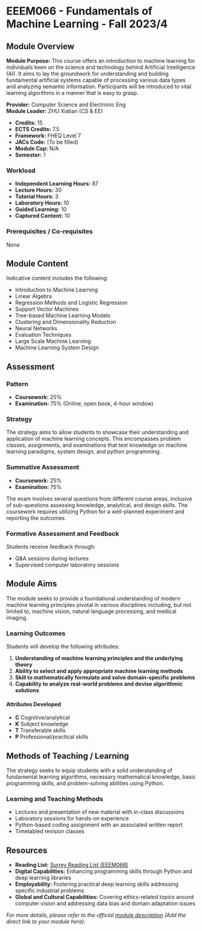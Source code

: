 # EEEM066 - Fundamentals of Machine Learning - Fall 2023/4

## Module Overview

**Module Purpose:**
This course offers an introduction to machine learning for individuals keen on the science and technology behind Artificial Intelligence (AI). It aims to lay the groundwork for understanding and building fundamental artificial systems capable of processing various data types and analyzing semantic information. Participants will be introduced to vital learning algorithms in a manner that is easy to grasp.

**Provider:** Computer Science and Electronic Eng  
**Module Leader:** ZHU Xiatian (CS & EE)

- **Credits:** 15
- **ECTS Credits:** 7.5
- **Framework:** FHEQ Level 7
- **JACs Code:** (To be filled)
- **Module Cap:** N/A
- **Semester:** 1

### Workload

- **Independent Learning Hours:** 87
- **Lecture Hours:** 30
- **Tutorial Hours:** 3
- **Laboratory Hours:** 10
- **Guided Learning:** 10
- **Captured Content:** 10

### Prerequisites / Co-requisites
None

## Module Content

Indicative content includes the following:
- Introduction to Machine Learning
- Linear Algebra
- Regression Methods and Logistic Regression
- Support Vector Machines
- Tree-based Machine Learning Models
- Clustering and Dimensionality Reduction
- Neural Networks
- Evaluation Techniques
- Large Scale Machine Learning
- Machine Learning System Design

## Assessment

### Pattern
- **Coursework:** 25%
- **Examination:** 75% (Online, open book, 4-hour window)

### Strategy

The strategy aims to allow students to showcase their understanding and application of machine learning concepts. This encompasses problem classes, assignments, and examinations that test knowledge on machine learning paradigms, system design, and python programming.

### Summative Assessment

- **Coursework:** 25%
- **Examination:** 75%

The exam involves several questions from different course areas, inclusive of sub-questions assessing knowledge, analytical, and design skills. The coursework requires utilizing Python for a well-planned experiment and reporting the outcomes.

### Formative Assessment and Feedback

Students receive feedback through:
- Q&A sessions during lectures
- Supervised computer laboratory sessions

## Module Aims

The module seeks to provide a foundational understanding of modern machine learning principles pivotal in various disciplines including, but not limited to, machine vision, natural language processing, and medical imaging.

### Learning Outcomes

Students will develop the following attributes:
1. **Understanding of machine learning principles and the underlying theory**
2. **Ability to select and apply appropriate machine learning methods**
3. **Skill to mathematically formulate and solve domain-specific problems**
4. **Capability to analyze real-world problems and devise algorithmic solutions**

#### Attributes Developed
- **C** Cognitive/analytical
- **K** Subject knowledge
- **T** Transferable skills
- **P** Professional/practical skills

## Methods of Teaching / Learning

The strategy seeks to equip students with a solid understanding of fundamental learning algorithms, necessary mathematical knowledge, basic programming skills, and problem-solving abilities using Python.

### Learning and Teaching Methods

- Lectures and presentation of new material with in-class discussions
- Laboratory sessions for hands-on experience
- Python-based coding assignment with an associated written report
- Timetabled revision classes

## Resources

- **Reading List:** [Surrey Reading List (EEEM066)](https://readinglists.surrey.ac.uk)
- **Digital Capabilities:** Enhancing programming skills through Python and deep learning libraries
- **Employability:** Fostering practical deep learning skills addressing specific industrial problems
- **Global and Cultural Capabilities:** Covering ethics-related topics around computer vision and addressing data bias and domain adaptation issues

_For more details, please refer to the official [module description](https://www.surrey.ac.uk) (Add the direct link to your module here)._
